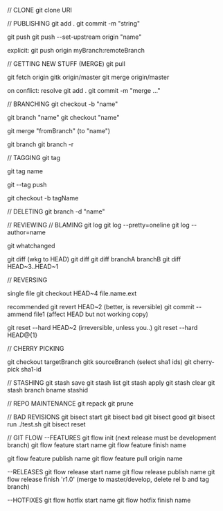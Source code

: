 // CLONE
git clone URI 


// PUBLISHING
git add .
git commit -m "string"

git push 
git push --set-upstream origin "name"

explicit:
git push origin myBranch:remoteBranch

// GETTING NEW STUFF (MERGE)
git pull

git fetch origin
gitk origin/master 
git merge origin/master

on conflict:
resolve
git add .
git commit -m "merge ..."


// BRANCHING
git checkout -b "name"

git branch "name"
git checkout "name"

git merge "fromBranch" (to "name")

git branch
git branch -r

// TAGGING
git tag

git tag name

git --tag push 

git checkout -b tagName

// DELETING
git branch -d "name"


// REVIEWING
// BLAMING
git log
git log --pretty=oneline
git log --author=name

git whatchanged

git diff (wkg to HEAD)
git diff
git diff branchA branchB
git diff HEAD~3..HEAD~1



// REVERSING

single file
git checkout HEAD~4 file.name.ext

recommended
git revert HEAD~2 (better, is reversible)
git commit --ammend file1 (affect HEAD but not working copy)

git reset --hard HEAD~2 (irreversible, unless you..)
git reset --hard HEAD@{1}

// CHERRY PICKING

git checkout targetBranch
gitk sourceBranch (select sha1 ids)
git cherry-pick sha1-id


// STASHING
git stash save
git stash list
git stash apply
git stash clear
git stash branch bname stashid

// REPO MAINTENANCE
git repack
git prune

// BAD REVISIONS
git bisect start
git bisect bad
git bisect good
git bisect run ./test.sh
git bisect reset

// GIT FLOW
--FEATURES
git flow init (next release must be development branch)
git flow feature start name
git flow feature finish name

git flow feature publish name
git flow feature pull origin name

--RELEASES
git flow release start name
git flow release publish name
git flow release finish 'r1.0' (merge to master/develop, delete rel b and tag branch)

--HOTFIXES
git flow hotfix start name
git flow hotfix finish name
